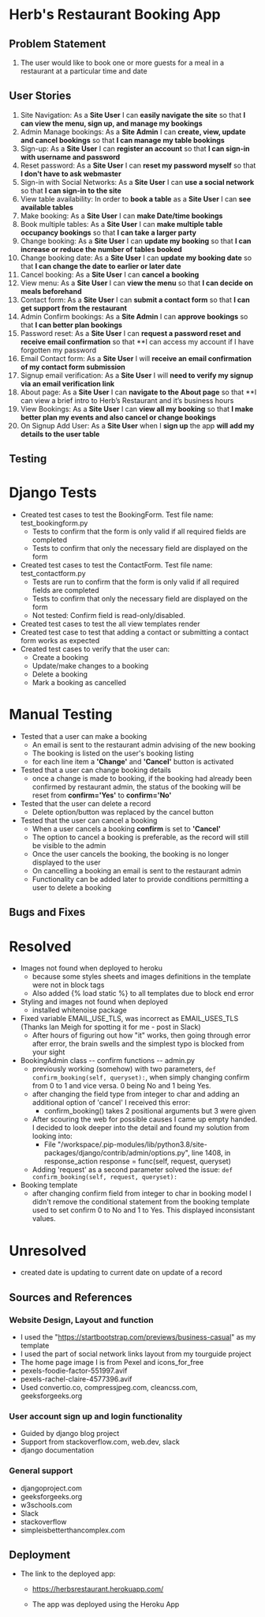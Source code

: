 # Herb's Restaurant Booking App

## Problem Statement
1. The user would like to book one or more guests for a meal in a restaurant at a particular time and date

## User Stories
1. Site Navigation: As a **Site User** I can **easily navigate the site** so that **I can view the menu, sign up, and manage my bookings**
2. Admin Manage bookings: As a **Site Admin** I can **create, view, update and cancel bookings** so that **I can manage my table bookings**
3. Sign-up: As a **Site User** I can **register an account** so that **I can sign-in with username and password**
4. Reset password: As a **Site User** I can **reset my password myself** so that **I don't have to ask webmaster**
5. Sign-in with Social Networks: As a **Site User** I can **use a social network** so that **I can sign-in to the site**
6. View table availability: In order to **book a table** as a **Site User** I can **see available tables**
7. Make booking: As a **Site User** I can **make Date/time bookings**
8. Book multiple tables: As a **Site User** I can **make multiple table occupancy bookings** so that **I can take a larger party**
9. Change booking: As a **Site User** I can **update my booking** so that **I can increase or reduce the number of tables booked**
10. Change booking date: As a **Site User** I can **update my booking date** so that **I can change the date to earlier or later date**
11. Cancel booking: As a **Site User** I can **cancel a booking**
12. View menu: As a **Site User** I can **view the menu** so that **I can decide on meals beforehand**
13. Contact form: As a **Site User** I can **submit a contact form** so that **I can get support from the restaurant**
14. Admin Confirm bookings: As a **Site Admin** I can **approve bookings** so that **I can better plan bookings**
15. Password reset: As a **Site User** I can **request a password reset and receive email confirmation** so that **I can access my account if I have forgotten my password
16. Email Contact form: As a **Site User** I will **receive an email confirmation of my contact form submission**
17. Signup email verification: As a **Site User** I will **need to verify my signup via an email verification link**
18. About page: As a **Site User** I can **navigate to the About page** so that **I can view a brief intro to Herb’s Restaurant and it’s business hours
19. View Bookings: As a **Site User** I can **view all my booking** so that **I make better plan my events and also cancel or change bookings**
20. On Signup Add User: As a **Site User** when I **sign up** the app **will add my details to the user table**

## Testing

# Django Tests

* Created test cases to test the BookingForm. Test file name: test_bookingform.py
    * Tests to confirm that the form is only valid if all required fields are completed
    * Tests to confirm that only the necessary field are displayed on the form
* Created test cases to test the ContactForm. Test file name: test_contactform.py
    * Tests are run to confirm that the form is only valid if all required fields are completed
    * Tests to confirm that only the necessary field are displayed on the form
    * Not tested: Confirm field is read-only/disabled.
* Created test cases to test the all view templates render
* Created test case to test that adding a contact or submitting a contact form works as expected
* Created test cases to verify that the user can:
    * Create a booking
    * Update/make changes to a booking
    * Delete a booking
    * Mark a booking as cancelled

# Manual Testing

* Tested that a user can make a booking
    * An email is sent to the restaurant admin advising of the new booking
    * The booking is listed on the user's booking listing
    * for each line item a **'Change'** and **'Cancel'** button is activated
* Tested that a user can change booking details
    * once a change is made to booking, if the booking had already been confirmed by restaurant admin, the status of the booking will be reset from **confirm='Yes'** to **confirm='No'**
* Tested that the user can delete a record
    * Delete option/button was replaced by the cancel button
* Tested that the user can cancel a booking
    * When a user cancels a booking **confirm** is set to **'Cancel'**
    * The option to cancel a booking is preferable, as the record will still be visible to the admin
    * Once the user cancels the booking, the booking is no longer displayed to the user
    * On cancelling a booking an email is sent to the restaurant admin
    * Functionality can be added later to provide conditions permitting a user to delete a booking


## Bugs and Fixes

# Resolved
* Images not found when deployed to heroku
    * because some styles sheets and images definitions in the template were not in block tags
    * Also added {% load static %} to all templates due to block end error 
* Styling and images not found when deployed
    * installed whitenoise package
* Fixed variable EMAIL_USE_TLS, was incorrect as EMAIL_USES_TLS (Thanks Ian Meigh for spotting it for me - post in Slack)
    * After hours of figuring out how "it" works, then going through error after error, the brain swells and the simplest typo is blocked from your sight
* BookingAdmin class -- confirm functions -- admin.py
    * previously working (somehow) with two parameters, ```def confirm_booking(self, queryset):```, when simply changing confirm from 0 to 1 and vice versa. 0 being No and 1 being Yes.
    * after changing the field type from integer to char and adding an additional option of 'cancel' I received this error:
        * confirm_booking() takes 2 positional arguments but 3 were given
    * After scouring the web for possible causes I came up empty handed. I decided to look deeper into the detail and found my solution from looking into:
        * File "/workspace/.pip-modules/lib/python3.8/site-packages/django/contrib/admin/options.py", line 1408, in response_action response = func(self, request, queryset)
    * Adding 'request' as a second parameter solved the issue: ```def confirm_booking(self, request, queryset):```
* Booking template
    * after changing confirm field from integer to char in booking model I didn't remove the conditional statement from the booking template used to set confirm 0 to No and 1 to Yes. This displayed inconsistant values.

# Unresolved
* created date is updating to current date on update of a record

## Sources and References

### Website Design, Layout and function
- I used the "https://startbootstrap.com/previews/business-casual" as my template
- I used the part of social network links layout from my tourguide project
- The home page image I is from Pexel and icons_for_free
 - pexels-foodie-factor-551997.avif
 - pexels-rachel-claire-4577396.avif
- Used convertio.co, compressjpeg.com, cleancss.com, geeksforgeeks.org

### User account sign up and login functionality
- Guided by django blog project
- Support from stackoverflow.com, web.dev, slack
- django documentation

### General support
- djangoproject.com
- geeksforgeeks.org
- w3schools.com
- Slack
- stackoverflow
- simpleisbetterthancomplex.com

## Deployment

* The link to the deployed app:

  * https://herbsrestaurant.herokuapp.com/

  * The app was deployed using the Heroku App
